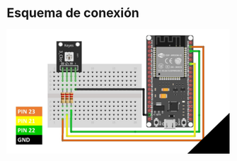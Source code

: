 # Esquema de conexión
![Image](https://raw.githubusercontent.com/Creatiox-lab/workaton/master/Ejemplos/3.%20Controlar%20Led%20RGB%20desde%20Ubidots/image.JPG)